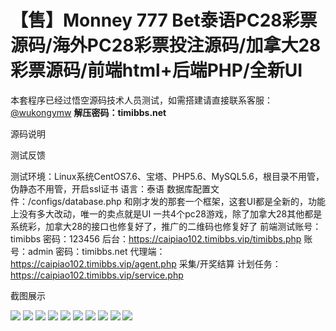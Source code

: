 # 【售】Monney 777 Bet泰语PC28彩票源码/海外PC28彩票投注源码/加拿大28彩票源码/前端html+后端PHP/全新UI

本套程序已经过悟空源码技术人员测试，如需搭建请直接联系客服：[@wukongymw](http://t.me/wukongymw)
**解压密码：timibbs.net**

源码说明

测试反馈

测试环境：Linux系统CentOS7.6、宝塔、PHP5.6、MySQL5.6，根目录不用管，伪静态不用管，开启ssl证书
语言：泰语
数据库配置文件：/configs/database.php
和刚才发的那套一个框架，这套UI都是全新的，功能上没有多大改动，唯一的卖点就是UI
一共4个pc28游戏，除了加拿大28其他都是系统彩，加拿大28的接口也修复好了，推广的二维码也修复好了
前端测试账号：timibbs
密码：123456
后台：https://caipiao102.timibbs.vip/timibbs.php
账号：admin
密码：timibbs.net
代理端：https://caipiao102.timibbs.vip/agent.php
采集/开奖结算 计划任务：
https://caipiao102.timibbs.vip/service.php

截图展示

[![](https://wukongymw.com/wp-content/uploads/2024/03/384f1cec4e4ba93.png)](https://wukongymw.com/wp-content/uploads/2024/03/384f1cec4e4ba93.png)
[![](https://wukongymw.com/wp-content/uploads/2024/03/4a4da67d3ef4de8.png)](https://wukongymw.com/wp-content/uploads/2024/03/4a4da67d3ef4de8.png)
[![](https://wukongymw.com/wp-content/uploads/2024/03/f421253044a1b90.png)](https://wukongymw.com/wp-content/uploads/2024/03/f421253044a1b90.png)
[![](https://wukongymw.com/wp-content/uploads/2024/03/f25be2d844c7392.png)](https://wukongymw.com/wp-content/uploads/2024/03/f25be2d844c7392.png)
[![](https://wukongymw.com/wp-content/uploads/2024/03/27218d477579d95.png)](https://wukongymw.com/wp-content/uploads/2024/03/27218d477579d95.png)
[![](https://wukongymw.com/wp-content/uploads/2024/03/4da471c5b848890.png)](https://wukongymw.com/wp-content/uploads/2024/03/4da471c5b848890.png)
[![](https://wukongymw.com/wp-content/uploads/2024/03/7b69f275ad2ca74.png)](https://wukongymw.com/wp-content/uploads/2024/03/7b69f275ad2ca74.png)
[![](https://wukongymw.com/wp-content/uploads/2024/03/97a85fdfd5cf521.png)](https://wukongymw.com/wp-content/uploads/2024/03/97a85fdfd5cf521.png)
[![](https://wukongymw.com/wp-content/uploads/2024/03/45220e13628a043.png)](https://wukongymw.com/wp-content/uploads/2024/03/45220e13628a043.png)
[![](https://wukongymw.com/wp-content/uploads/2024/03/ac79d8391c0a64e.png)](https://wukongymw.com/wp-content/uploads/2024/03/ac79d8391c0a64e.png)